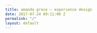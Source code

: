 ```yaml
---
title: amanda grace – experience design
date: 2017-07-24 09:11:00 Z
permalink: "/"
layout: default
---
```


